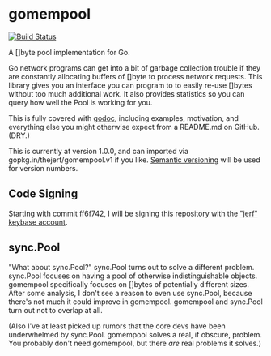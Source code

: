 gomempool
=========

[![Build Status](https://travis-ci.org/thejerf/gomempool.png?branch=master)](https://travis-ci.org/thejerf/gomempool)

A []byte pool implementation for Go.

Go network programs can get into a bit of garbage collection trouble if
they are constantly allocating buffers of []byte to process network
requests. This library gives you an interface you can program to to
easily re-use []bytes without too much additional work. It also
provides statistics so you can query how well the Pool is working for you.

This is fully covered with [godoc](http://godoc.org/github.com/thejerf/gomempool),
including examples, motivation, and everything else you might otherwise
expect from a README.md on GitHub. (DRY.)

This is currently at version 1.0.0, and can imported via
gopkg.in/thejerf/gomempool.v1 if you like. [Semantic
versioning](http://semver.org/spec/v2.0.0.html) will be used for
version numbers.

Code Signing
------------

Starting with commit ff6f742, I will be signing this repository
with the ["jerf" keybase account](https://keybase.io/jerf).

sync.Pool
---------

"What about sync.Pool?" sync.Pool turns out to solve a different problem.
sync.Pool focuses on having a pool of otherwise indistinguishable objects.
gomempool specifically focuses on []bytes of potentially different sizes.
After some analysis, I don't see a reason to even use sync.Pool, because
there's not much it could improve in gomempool. gomempool and sync.Pool
turn out not to overlap at all.

(Also I've at least picked up rumors that the core devs have been
underwhelmed by sync.Pool. gomempool solves a real, if obscure,
problem. You probably don't need gomempool, but there _are_ real
problems it solves.)
